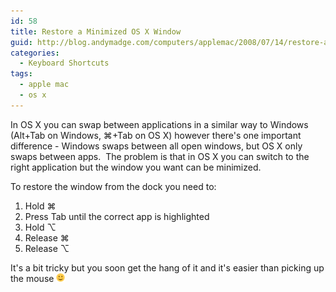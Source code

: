 ```yaml
---
id: 58
title: Restore a Minimized OS X Window
guid: http://blog.andymadge.com/computers/applemac/2008/07/14/restore-a-minimized-os-x-window/
categories:
  - Keyboard Shortcuts
tags:
  - apple mac
  - os x
---
```

In OS X you can swap between applications in a similar way to Windows (Alt+Tab on Windows, &#8984;+Tab on OS X) however there's one important difference - Windows swaps between all open windows, but OS X only swaps between apps.  The problem is that in OS X you can switch to the right application but the window you want can be minimized.

To restore the window from the dock you need to:

  1. Hold &#8984; 
  2. Press Tab until the correct app is highlighted
  3. Hold &#8997;
  4. Release &#8984;
  5. Release &#8997;

It's a bit tricky but you soon get the hang of it and it's easier than picking up the mouse <img src="/assets/images/simple-smile.png" alt=":-)" style="height: 1em; max-height: 1em;" />